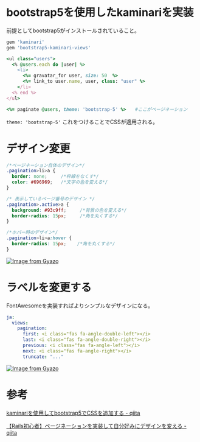 # bootstrap5を使用したkaminariを実装

前提としてbootstrap5がインストールされていること。

```ruby
gem 'kaminari'
gem 'bootstrap5-kaminari-views'
```

```ruby
<ul class="users">
  <% @users.each do |user| %>
    <li>
      <%= gravatar_for user, size: 50  %>
      <%= link_to user.name, user, class: "user" %>
    </li>
  <% end %>
</ul>

<%= paginate @users, theme: 'bootstrap-5' %>　　#ここがページネーション
```

`theme: 'bootstrap-5'`
これをつけることでCSSが適用される。

# デザイン変更

```scss
/*ページネーション自体のデザイン*/
.pagination>li>a {          
  border: none;     /*枠線をなくす*/
  color: #696969;   /*文字の色を変える*/
}

/* 表示しているページ番号のデザイン */
.pagination>.active>a {     
  background: #93c9ff;     /*背景の色を変える*/
  border-radius: 15px;     /*角を丸くする*/
}

/*ホバー時のデザイン*/
.pagination>li>a:hover {        
  border-radius: 15px;    /*角を丸くする*/
}
```

[![Image from Gyazo](https://i.gyazo.com/529e5a2bc9db93bee752ccbfcf64bf4c.png)](https://gyazo.com/529e5a2bc9db93bee752ccbfcf64bf4c)

# ラベルを変更する

FontAwesomeを実装すればよりシンプルなデザインになる。

```yaml
ja:
  views:
    pagination:
      first: <i class="fas fa-angle-double-left"></i>
      last: <i class="fas fa-angle-double-right"></i>
      previous: <i class="fas fa-angle-left"></i>
      next: <i class="fas fa-angle-right"></i>
      truncate: "..."
```

[![Image from Gyazo](https://i.gyazo.com/9e73f24aa216baf3ee0018ed74cc2930.png)](https://gyazo.com/9e73f24aa216baf3ee0018ed74cc2930)

# 参考

[kaminariを使用してbootstrap5でCSSを追加する - qiita](https://qiita.com/mocomou_/items/c3cce91c241e08f9a50b)

[【Rails初心者】ページネーションを実装して自分好みにデザインを変える - qiita](https://qiita.com/rio_threehouse/items/313824b90a31268b0074)
